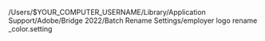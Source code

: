 /Users/$YOUR_COMPUTER_USERNAME/Library/Application Support/Adobe/Bridge 2022/Batch Rename Settings/employer logo rename _color.setting